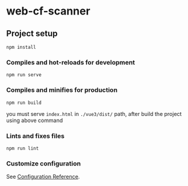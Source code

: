 # web-cf-scanner

## Project setup
```
npm install
```

### Compiles and hot-reloads for development
```
npm run serve
```

### Compiles and minifies for production
```
npm run build
```
you must serve `index.html` in `./vue3/dist/` path, after build the project using above command


### Lints and fixes files
```
npm run lint
```

### Customize configuration
See [Configuration Reference](https://cli.vuejs.org/config/).
